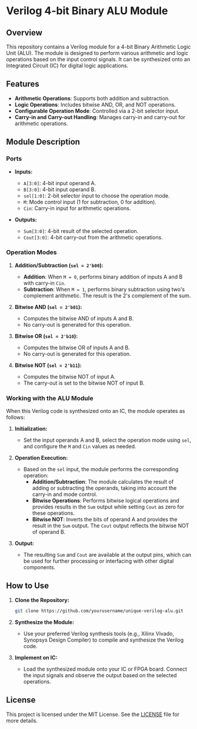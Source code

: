 
# Verilog 4-bit Binary ALU Module

## Overview

This repository contains a Verilog module for a 4-bit Binary Arithmetic Logic Unit (ALU). The module is designed to perform various arithmetic and logic operations based on the input control signals. It can be synthesized onto an Integrated Circuit (IC) for digital logic applications.

## Features

- **Arithmetic Operations**: Supports both addition and subtraction.
- **Logic Operations**: Includes bitwise AND, OR, and NOT operations.
- **Configurable Operation Mode**: Controlled via a 2-bit selector input.
- **Carry-in and Carry-out Handling**: Manages carry-in and carry-out for arithmetic operations.

## Module Description

### Ports

- **Inputs:**
  - `A[3:0]`: 4-bit input operand A.
  - `B[3:0]`: 4-bit input operand B.
  - `sel[1:0]`: 2-bit selector input to choose the operation mode.
  - `M`: Mode control input (1 for subtraction, 0 for addition).
  - `Cin`: Carry-in input for arithmetic operations.

- **Outputs:**
  - `Sum[3:0]`: 4-bit result of the selected operation.
  - `Cout[3:0]`: 4-bit carry-out from the arithmetic operations.

### Operation Modes

1. **Addition/Subtraction (`sel = 2'b00`):**
   - **Addition**: When `M = 0`, performs binary addition of inputs A and B with carry-in `Cin`.
   - **Subtraction**: When `M = 1`, performs binary subtraction using two's complement arithmetic. The result is the 2's complement of the sum.

2. **Bitwise AND (`sel = 2'b01`):**
   - Computes the bitwise AND of inputs A and B.
   - No carry-out is generated for this operation.

3. **Bitwise OR (`sel = 2'b10`):**
   - Computes the bitwise OR of inputs A and B.
   - No carry-out is generated for this operation.

4. **Bitwise NOT (`sel = 2'b11`):**
   - Computes the bitwise NOT of input A.
   - The carry-out is set to the bitwise NOT of input B.

### Working with the ALU Module

When this Verilog code is synthesized onto an IC, the module operates as follows:

1. **Initialization:**
   - Set the input operands A and B, select the operation mode using `sel`, and configure the `M` and `Cin` values as needed.

2. **Operation Execution:**
   - Based on the `sel` input, the module performs the corresponding operation:
     - **Addition/Subtraction**: The module calculates the result of adding or subtracting the operands, taking into account the carry-in and mode control.
     - **Bitwise Operations**: Performs bitwise logical operations and provides results in the `Sum` output while setting `Cout` as zero for these operations.
     - **Bitwise NOT**: Inverts the bits of operand A and provides the result in the `Sum` output. The `Cout` output reflects the bitwise NOT of operand B.

3. **Output:**
   - The resulting `Sum` and `Cout` are available at the output pins, which can be used for further processing or interfacing with other digital components.

## How to Use

1. **Clone the Repository:**
   ```bash
   git clone https://github.com/yourusername/unique-verilog-alu.git
   ```

2. **Synthesize the Module:**
   - Use your preferred Verilog synthesis tools (e.g., Xilinx Vivado, Synopsys Design Compiler) to compile and synthesize the Verilog code.

3. **Implement on IC:**
   - Load the synthesized module onto your IC or FPGA board. Connect the input signals and observe the output based on the selected operations.


## License

This project is licensed under the MIT License. See the [LICENSE](LICENSE) file for more details.

